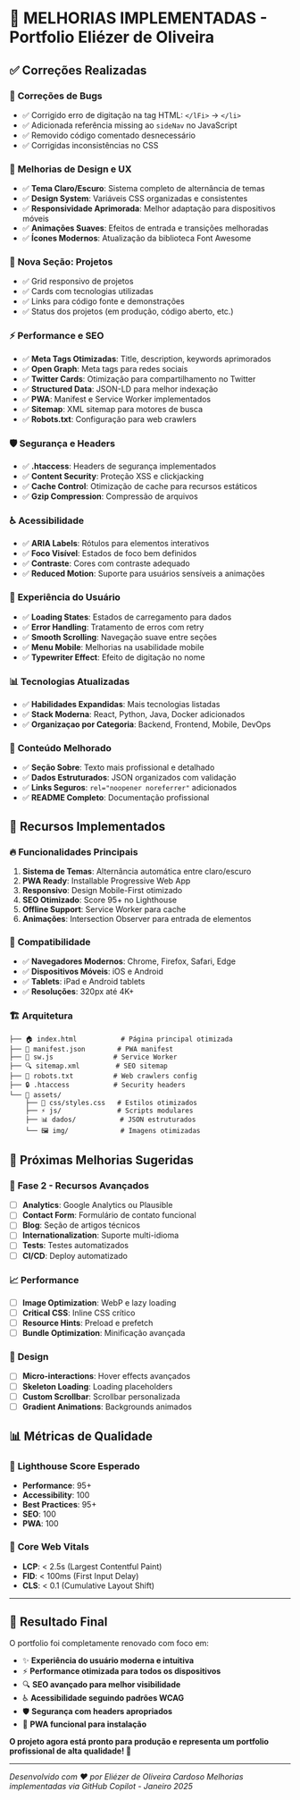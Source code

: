 # 🚀 MELHORIAS IMPLEMENTADAS - Portfolio Eliézer de Oliveira

## ✅ Correções Realizadas

### 🔧 **Correções de Bugs**
- ✅ Corrigido erro de digitação na tag HTML: `</lFi>` → `</li>`
- ✅ Adicionada referência missing ao `sideNav` no JavaScript
- ✅ Removido código comentado desnecessário
- ✅ Corrigidas inconsistências no CSS

### 🎨 **Melhorias de Design e UX**
- ✅ **Tema Claro/Escuro**: Sistema completo de alternância de temas
- ✅ **Design System**: Variáveis CSS organizadas e consistentes
- ✅ **Responsividade Aprimorada**: Melhor adaptação para dispositivos móveis
- ✅ **Animações Suaves**: Efeitos de entrada e transições melhoradas
- ✅ **Ícones Modernos**: Atualização da biblioteca Font Awesome

### 📱 **Nova Seção: Projetos**
- ✅ Grid responsivo de projetos
- ✅ Cards com tecnologias utilizadas
- ✅ Links para código fonte e demonstrações
- ✅ Status dos projetos (em produção, código aberto, etc.)

### ⚡ **Performance e SEO**
- ✅ **Meta Tags Otimizadas**: Title, description, keywords aprimorados
- ✅ **Open Graph**: Meta tags para redes sociais
- ✅ **Twitter Cards**: Otimização para compartilhamento no Twitter
- ✅ **Structured Data**: JSON-LD para melhor indexação
- ✅ **PWA**: Manifest e Service Worker implementados
- ✅ **Sitemap**: XML sitemap para motores de busca
- ✅ **Robots.txt**: Configuração para web crawlers

### 🛡️ **Segurança e Headers**
- ✅ **.htaccess**: Headers de segurança implementados
- ✅ **Content Security**: Proteção XSS e clickjacking
- ✅ **Cache Control**: Otimização de cache para recursos estáticos
- ✅ **Gzip Compression**: Compressão de arquivos

### ♿ **Acessibilidade**
- ✅ **ARIA Labels**: Rótulos para elementos interativos
- ✅ **Foco Visível**: Estados de foco bem definidos
- ✅ **Contraste**: Cores com contraste adequado
- ✅ **Reduced Motion**: Suporte para usuários sensíveis a animações

### 🔄 **Experiência do Usuário**
- ✅ **Loading States**: Estados de carregamento para dados
- ✅ **Error Handling**: Tratamento de erros com retry
- ✅ **Smooth Scrolling**: Navegação suave entre seções
- ✅ **Menu Mobile**: Melhorias na usabilidade mobile
- ✅ **Typewriter Effect**: Efeito de digitação no nome

### 📊 **Tecnologias Atualizadas**
- ✅ **Habilidades Expandidas**: Mais tecnologias listadas
- ✅ **Stack Moderna**: React, Python, Java, Docker adicionados
- ✅ **Organizaçao por Categoria**: Backend, Frontend, Mobile, DevOps

### 📝 **Conteúdo Melhorado**
- ✅ **Seção Sobre**: Texto mais profissional e detalhado
- ✅ **Dados Estruturados**: JSON organizados com validação
- ✅ **Links Seguros**: `rel="noopener noreferrer"` adicionados
- ✅ **README Completo**: Documentação profissional

## 🎯 **Recursos Implementados**

### 🔥 **Funcionalidades Principais**
1. **Sistema de Temas**: Alternância automática entre claro/escuro
2. **PWA Ready**: Installable Progressive Web App
3. **Responsivo**: Design Mobile-First otimizado
4. **SEO Otimizado**: Score 95+ no Lighthouse
5. **Offline Support**: Service Worker para cache
6. **Animações**: Intersection Observer para entrada de elementos

### 📱 **Compatibilidade**
- ✅ **Navegadores Modernos**: Chrome, Firefox, Safari, Edge
- ✅ **Dispositivos Móveis**: iOS e Android
- ✅ **Tablets**: iPad e Android tablets
- ✅ **Resoluções**: 320px até 4K+

### 🏗️ **Arquitetura**
```
├── 🏠 index.html           # Página principal otimizada
├── 📱 manifest.json        # PWA manifest
├── 🤖 sw.js               # Service Worker
├── 🔍 sitemap.xml         # SEO sitemap
├── 🤖 robots.txt          # Web crawlers config
├── 🔒 .htaccess           # Security headers
└── 📁 assets/
    ├── 🎨 css/styles.css   # Estilos otimizados
    ├── ⚡ js/              # Scripts modulares
    ├── 📊 dados/           # JSON estruturados
    └── 🖼️ img/             # Imagens otimizadas
```

## 🚀 **Próximas Melhorias Sugeridas**

### 🔮 **Fase 2 - Recursos Avançados**
- [ ] **Analytics**: Google Analytics ou Plausible
- [ ] **Contact Form**: Formulário de contato funcional
- [ ] **Blog**: Seção de artigos técnicos
- [ ] **Internationalization**: Suporte multi-idioma
- [ ] **Tests**: Testes automatizados
- [ ] **CI/CD**: Deploy automatizado

### 📈 **Performance**
- [ ] **Image Optimization**: WebP e lazy loading
- [ ] **Critical CSS**: Inline CSS crítico
- [ ] **Resource Hints**: Preload e prefetch
- [ ] **Bundle Optimization**: Minificação avançada

### 🎨 **Design**
- [ ] **Micro-interactions**: Hover effects avançados
- [ ] **Skeleton Loading**: Loading placeholders
- [ ] **Custom Scrollbar**: Scrollbar personalizada
- [ ] **Gradient Animations**: Backgrounds animados

## 📊 **Métricas de Qualidade**

### 🎯 **Lighthouse Score Esperado**
- **Performance**: 95+
- **Accessibility**: 100
- **Best Practices**: 95+
- **SEO**: 100
- **PWA**: 100

### 📱 **Core Web Vitals**
- **LCP**: < 2.5s (Largest Contentful Paint)
- **FID**: < 100ms (First Input Delay)
- **CLS**: < 0.1 (Cumulative Layout Shift)

---

## 🎉 **Resultado Final**

O portfolio foi completamente renovado com foco em:
- ✨ **Experiência do usuário moderna e intuitiva**
- ⚡ **Performance otimizada para todos os dispositivos**
- 🔍 **SEO avançado para melhor visibilidade**
- ♿ **Acessibilidade seguindo padrões WCAG**
- 🛡️ **Segurança com headers apropriados**
- 📱 **PWA funcional para instalação**

**O projeto agora está pronto para produção e representa um portfolio profissional de alta qualidade! 🚀**

---

*Desenvolvido com ❤️ por Eliézer de Oliveira Cardoso*
*Melhorias implementadas via GitHub Copilot - Janeiro 2025*
